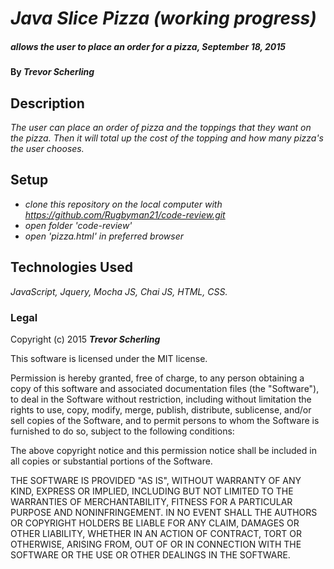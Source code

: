 # _Java Slice Pizza (working progress)_

##### _allows the user to place an order for a pizza, September 18, 2015_

#### By _**Trevor Scherling**_

## Description

_The user can place an order of pizza and the toppings that they want on the pizza. Then it will total up the cost of the topping and how many pizza's the user chooses._

## Setup

* _clone this repository on the local computer with https://github.com/Rugbyman21/code-review.git_
* _open folder 'code-review'_
* _open 'pizza.html' in preferred browser_

## Technologies Used

_JavaScript, Jquery, Mocha JS, Chai JS, HTML, CSS._

### Legal

Copyright (c) 2015 **_Trevor Scherling_**

This software is licensed under the MIT license.

Permission is hereby granted, free of charge, to any person obtaining a copy
of this software and associated documentation files (the "Software"), to deal
in the Software without restriction, including without limitation the rights
to use, copy, modify, merge, publish, distribute, sublicense, and/or sell
copies of the Software, and to permit persons to whom the Software is
furnished to do so, subject to the following conditions:

The above copyright notice and this permission notice shall be included in
all copies or substantial portions of the Software.

THE SOFTWARE IS PROVIDED "AS IS", WITHOUT WARRANTY OF ANY KIND, EXPRESS OR
IMPLIED, INCLUDING BUT NOT LIMITED TO THE WARRANTIES OF MERCHANTABILITY,
FITNESS FOR A PARTICULAR PURPOSE AND NONINFRINGEMENT. IN NO EVENT SHALL THE
AUTHORS OR COPYRIGHT HOLDERS BE LIABLE FOR ANY CLAIM, DAMAGES OR OTHER
LIABILITY, WHETHER IN AN ACTION OF CONTRACT, TORT OR OTHERWISE, ARISING FROM,
OUT OF OR IN CONNECTION WITH THE SOFTWARE OR THE USE OR OTHER DEALINGS IN
THE SOFTWARE.
